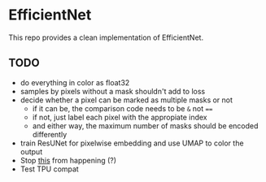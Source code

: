 # EfficientNet
This repo provides a clean implementation of EfficientNet.

## TODO
- do everything in color as float32
- samples by pixels without a mask shouldn't add to loss
- decide whether a pixel can be marked as multiple masks or not
    - if it can be, the comparison code needs to be `&` not `==`
    - if not, just label each pixel with the appropiate index
    - and either way, the maximum number of masks should be encoded differently
- train ResUNet for pixelwise embedding and use UMAP to color the output
- Stop [this](https://stackoverflow.com/a/58385932) from happening (?)
- Test TPU compat
